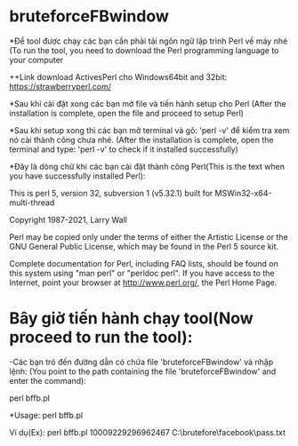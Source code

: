 # bruteforceFBwindow

*Để tool được chạy các bạn cần phải tải ngôn ngữ lập trình Perl về máy nhé
(To run the tool, you need to download the Perl programming language to your computer

++Link download ActivesPerl cho Windows64bit and 32bit: https://strawberryperl.com/


*Sau khi cài đặt xong các bạn mở file và tiến hành setup cho Perl
(After the installation is complete, open the file and proceed to setup Perl)

*Sau khi setup xong thì các bạn mở terminal và gõ: 'perl -v' để kiểm tra xem nó cài thành công chưa nhé.
(After the installation is complete, open the terminal and type: 'perl -v' to check if it installed successfully)

*Đây là dòng chữ khi các bạn cài đặt thành công Perl(This is the text when you have successfully installed Perl):

This is perl 5, version 32, subversion 1 (v5.32.1) built for MSWin32-x64-multi-thread

Copyright 1987-2021, Larry Wall

Perl may be copied only under the terms of either the Artistic License or the
GNU General Public License, which may be found in the Perl 5 source kit.

Complete documentation for Perl, including FAQ lists, should be found on
this system using "man perl" or "perldoc perl".  If you have access to the
Internet, point your browser at http://www.perl.org/, the Perl Home Page.



# Bây giờ tiến hành chạy tool(Now proceed to run the tool):

-Các bạn trỏ đến đường dẫn có chứa file 'bruteforceFBwindow' và nhập lệnh:
 (You point to the path containing the file 'bruteforceFBwindow' and enter the command):
 
perl bffb.pl

*Usage: perl bffb.pl <Id FB> <wordlists>

Ví dụ(Ex): perl bffb.pl 10009229296962467 C:\brutefore\facebook\pass.txt

